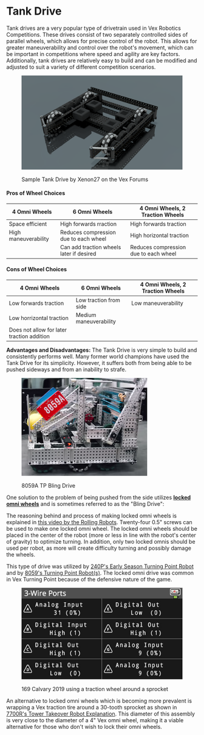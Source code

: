 # Tank Drive

Tank drives are a very popular type of drivetrain used in Vex Robotics Competitions. These drives consist of two separately controlled sides of parallel wheels, which allows for precise control of the robot. This allows for greater maneuverability and control over the robot's movement, which can be important in competitions where speed and agility are key factors. Additionally, tank drives are relatively easy to build and can be modified and adjusted to suit a variety of different competition scenarios.&#x20;

<figure><img src="../../../.gitbook/assets/Xenon27 base.png" alt=""><figcaption><p>Sample Tank Drive by Xenon27 on the Vex Forums</p></figcaption></figure>

#### Pros of Wheel Choices

| 4 Omni Wheels         | 6 Omni Wheels                            | 4 Omni Wheels, 2 Traction Wheels      |
| --------------------- | ---------------------------------------- | ------------------------------------- |
| Space efficient       | High forwards rraction                   | High forwards traction                |
| High maneuverability  | Reduces compression due to each wheel    | High horizontal traction              |
|                       | Can add traction wheels later if desired | Reduces compression due to each wheel |

#### Cons of Wheel Choices

| 4 Omni Wheels                              | 6 Omni Wheels           | 4 Omni Wheels, 2 Traction Wheels |
| ------------------------------------------ | ----------------------- | -------------------------------- |
| Low forwards traction                      | Low traction from side  | Low maneuverability              |
| Low horrizontal traction                   | Medium maneuverability  |                                  |
| Does not allow for later traction addition |                         |                                  |

**Advantages and Disadvantages:** The Tank Drive is very simple to build and consistently performs well. Many former world champions have used the Tank Drive for its simplicity. However, it suffers both from being able to be pushed sideways and from an inability to strafe.

<figure><img src="../../../.gitbook/assets/image (1).png" alt=""><figcaption><p>8059A TP Bling Drive</p></figcaption></figure>

One solution to the problem of being pushed from the side utilizes [**locked omni wheels**](../../defensive-mechanisms.md#defensive-wheel-setups) and is sometimes referred to as the "Bling Drive":

The reasoning behind and process of making locked omni wheels is explained in [this video by the Rolling Robots](https://www.youtube.com/watch?v=cKM5kPYdWVU). Twenty-four 0.5" screws can be used to make one locked omni wheel. The locked omni wheels should be placed in the center of the robot (more or less in line with the robot's center of gravity) to optimize turning. In addition, only two locked omnis should be used per robot, as more will create difficulty turning and possibly damage the wheels.

This type of drive was utilized by [240P's Early Season Turning Point Robot](https://www.youtube.com/watch?v=06cEBmGx7Fo) and by [8059's Turning Point Robot(s)](https://www.youtube.com/watch?v=NX6mLf8iO34). The locked omni drive was common in Vex Turning Point because of the defensive nature of the game.

<figure><img src="../../../.gitbook/assets/image.png" alt=""><figcaption><p>169 Calvary 2019 using a traction wheel around a sprocket</p></figcaption></figure>

An alternative to locked omni wheels which is becoming more prevalent is wrapping a Vex traction tire around a 30-tooth sprocket as shown in [7700R's Tower Takeover Robot Explanation](https://youtu.be/1mLc1jOCxck?t=324). This diameter of this assembly is very close to the diameter of a 4" Vex omni wheel, making it a viable alternative for those who don't wish to lock their omni wheels.
